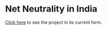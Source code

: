 # Net Neutrality in India

[Click here](http://gurmanbh.github.io/netneutrality-india) to see the project in its current form.
